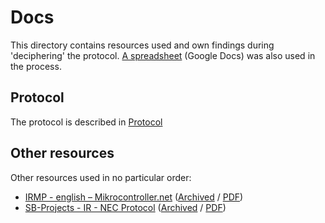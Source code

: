 # Docs
This directory contains resources used and own findings during 'deciphering' the protocol.
[A spreadsheet](https://docs.google.com/spreadsheets/d/1pSQ7pgmrUBQDSEJBGOqifYe8MEUH_zT2gXGCYaq8Yak/edit?usp=sharing) (Google Docs) was also used in the process.

## Protocol

The protocol is described in [Protocol](Protocol.md)

## Other resources

Other resources used in no particular order:

* [IRMP - english – Mikrocontroller.net](https://www.mikrocontroller.net/articles/IRMP_-_english#Source_Code) ([Archived](https://archive.is/1hmNe) / [PDF](IRMP_Mikrocontroller.net_(english).pdf))
* [SB-Projects - IR - NEC Protocol](https://www.sbprojects.net/knowledge/ir/nec.php) ([Archived](https://archive.is/TnhzF) / [PDF](SB_Projects_IR_NEC_Protocol_(english).pdf))
